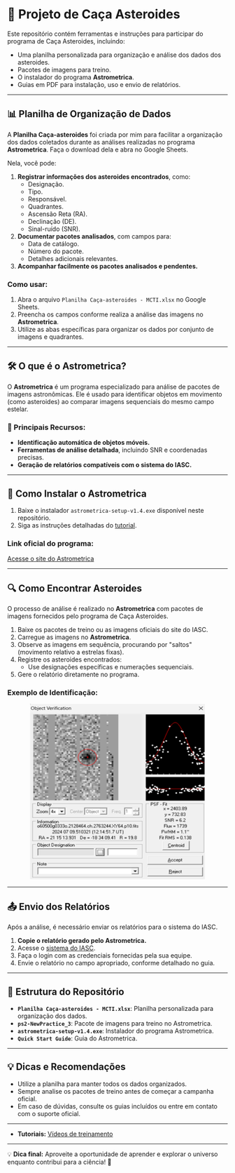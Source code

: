 # 🌌 Projeto de Caça Asteroides

Este repositório contém ferramentas e instruções para participar do programa de Caça Asteroides, incluindo:
- Uma planilha personalizada para organização e análise dos dados dos asteroides. 
- Pacotes de imagens para treino.
- O instalador do programa **Astrometrica**.
- Guias em PDF para instalação, uso e envio de relatórios.

---

## 📊 Planilha de Organização de Dados

A **Planilha Caça-asteroides** foi criada por mim para facilitar a organização dos dados coletados durante as análises realizadas no programa **Astrometrica**. Faça o download dela e abra no Google Sheets.

Nela, você pode:

1. **Registrar informações dos asteroides encontrados**, como:
   - Designação.
   - Tipo.
   - Responsável.
   - Quadrantes.
   - Ascensão Reta (RA).
   - Declinação (DE).
   - Sinal-ruído (SNR).
2. **Documentar pacotes analisados**, com campos para:
   - Data de catálogo.
   - Número do pacote.
   - Detalhes adicionais relevantes.
3. **Acompanhar facilmente os pacotes analisados e pendentes.**

### Como usar:
1. Abra o arquivo `Planilha Caça-asteroides - MCTI.xlsx` no Google Sheets.
2. Preencha os campos conforme realiza a análise das imagens no **Astrometrica**.
3. Utilize as abas específicas para organizar os dados por conjunto de imagens e quadrantes.


---

## 🛠️ O que é o Astrometrica?

O **Astrometrica** é um programa especializado para análise de pacotes de imagens astronômicas. Ele é usado para identificar objetos em movimento (como asteroides) ao comparar imagens sequenciais do mesmo campo estelar.

### 🌟 Principais Recursos:
- **Identificação automática de objetos móveis.**
- **Ferramentas de análise detalhada**, incluindo SNR e coordenadas precisas.
- **Geração de relatórios compatíveis com o sistema do IASC.**

---

## 🔧 Como Instalar o Astrometrica

1. Baixe o instalador `astrometrica-setup-v1.4.exe` disponível neste repositório.
2. Siga as instruções detalhadas do [tutorial](https://www.youtube.com/watch?v=EXvLYflwrCA).

### Link oficial do programa:
[Acesse o site do Astrometrica](http://iasc.cosmosearch.org/)

---

## 🔍 Como Encontrar Asteroides

O processo de análise é realizado no **Astrometrica** com pacotes de imagens fornecidos pelo programa de Caça Asteroides.

1. Baixe os pacotes de treino ou as imagens oficiais do site do IASC.
2. Carregue as imagens no **Astrometrica**.
3. Observe as imagens em sequência, procurando por "saltos" (movimento relativo a estrelas fixas).
4. Registre os asteroides encontrados:
   - Use designações específicas e numerações sequenciais.
5. Gere o relatório diretamente no programa.

### Exemplo de Identificação:

<div align="center">
    <img src="https://github.com/dsilvaphy/Caca-Asteroides-MCTI/blob/main/exemploasteroide.png" width="400" height="400">
 </div>

---

## 📤 Envio dos Relatórios

Após a análise, é necessário enviar os relatórios para o sistema do IASC.

1. **Copie o relatório gerado pelo Astrometrica.**
2. Acesse o [sistema do IASC](http://iasc.cosmosearch.org/).
3. Faça o login com as credenciais fornecidas pela sua equipe.
4. Envie o relatório no campo apropriado, conforme detalhado no guia.

---

## 📁 Estrutura do Repositório

- **`Planilha Caça-asteroides - MCTI.xlsx`**: Planilha personalizada para organização dos dados.
- **`ps2-NewPractice_3`**: Pacote de imagens para treino no Astrometrica.
- **`astrometrica-setup-v1.4.exe`**: Instalador do programa Astrometrica.
- **`Quick Start Guide`**: Guia do Astrometrica.

---

## 💡 Dicas e Recomendações

- Utilize a planilha para manter todos os dados organizados.
- Sempre analise os pacotes de treino antes de começar a campanha oficial.
- Em caso de dúvidas, consulte os guias incluídos ou entre em contato com o suporte oficial.

---

- **Tutoriais:** [Vídeos de treinamento](https://www.youtube.com/watch?v=EXvLYflwrCA)

---

💡 **Dica final:** Aproveite a oportunidade de aprender e explorar o universo enquanto contribui para a ciência! 🚀
